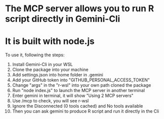 # The MCP server allows you to run R script directly in Gemini-Cli
# It is built with node.js

To use it, following the steps:

1. Install Gemini-Cli in your WSL
2. Clone the package into your machine
3. Add settings.json into home folder in .gemini
4. Add your GitHub token into "GITHUB_PERSONAL_ACCESS_TOKEN"
5. Change "args" in the "r-wsl" into your own path cloned the package
6. Run "node index.js" to launch the MCP server in another terminal
7. Enter gemini in terminal, it will show "Using 2 MCP servers"    
8. Use /mcp to check, you will see r-wsl
9. Ignore the Disconnected (0 tools cached) and No tools available
10. Then you can ask gemini to produce R script and run it directly in the Cli
